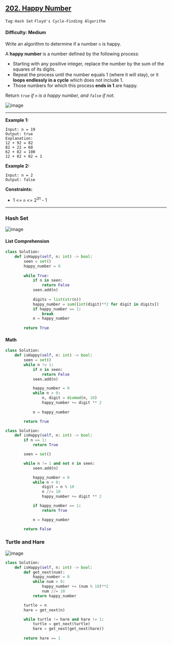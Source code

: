 ## [202. Happy Number](https://leetcode.com/problems/happy-number/)

```Tag```: ```Hash Set``` ```Floyd's Cycle-Finding Algorithm```

#### Difficulty: Medium

Write an algorithm to determine if a number ```n``` is happy.

A __happy number__ is a number defined by the following process:

- Starting with any positive integer, replace the number by the sum of the squares of its digits.
- Repeat the process until the number equals 1 (where it will stay), or it __loops endlessly in a cycle__ which does not include 1.
- Those numbers for which this process __ends in 1__ are happy.

Return _```true``` if ```n``` is a happy number, and ```false``` if not_.

![image](https://user-images.githubusercontent.com/35042430/222334290-31501ada-37f2-4035-b36a-16d4ef6f7492.png)

---

__Example 1:__
```
Input: n = 19
Output: true
Explanation:
12 + 92 = 82
82 + 22 = 68
62 + 82 = 100
12 + 02 + 02 = 1
```

__Example 2:__
```
Input: n = 2
Output: false
```

__Constraints:__

- 1 <= ```n``` <= 2<sup>31</sup> - 1

---

### Hash Set

![image](https://leetcode.com/problems/happy-number/Figures/202/image2.png)

#### List Comprehension

```Python
class Solution:
    def isHappy(self, n: int) -> bool:
        seen = set()
        happy_number = 0
        
        while True:
            if n in seen:
                return False
            seen.add(n)
            
            digits = list(str(n))
            happy_number = sum([int(digit)**2 for digit in digits])
            if happy_number == 1:
                break
            n = happy_number
            
        return True
```

#### Math

```Python
class Solution:
    def isHappy(self, n: int) -> bool:
        seen = set()
        while n != 1:
            if n in seen:
                return False
            seen.add(n)

            happy_number = 0
            while n > 0:
                n, digit = divmod(n, 10)
                happy_number += digit ** 2
            
            n = happy_number

        return True
```

```Python
class Solution:
    def isHappy(self, n: int) -> bool:
        if n == 1:
            return True

        seen = set()

        while n != 1 and not n in seen:
            seen.add(n)

            happy_number = 0
            while n > 0:
                digit = n % 10
                n //= 10
                happy_number += digit ** 2

            if happy_number == 1:
                return True

            n = happy_number

        return False
```

### Turtle and Hare

![image](https://user-images.githubusercontent.com/35042430/222345801-80f9bbd5-8fbc-421d-8d4b-4fc720c3eec2.png)

```Python
class Solution:
    def isHappy(self, n: int) -> bool:
        def get_next(num):
            happy_number = 0
            while num > 0:
                happy_number += (num % 10)**2
                num //= 10
            return happy_number

        turtle = n
        hare = get_next(n)

        while turtle != hare and hare != 1:
            turtle = get_next(turtle)
            hare = get_next(get_next(hare))
        
        return hare == 1
```
